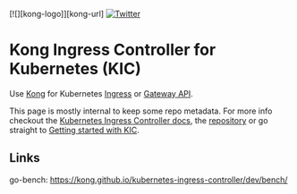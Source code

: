 [![][kong-logo]][kong-url]
[![Twitter](https://img.shields.io/twitter/follow/thekonginc.svg?style=social&label=Follow)](https://twitter.com/intent/follow?screen_name=thekonginc)

# Kong Ingress Controller for Kubernetes (KIC)

Use [Kong][docs-konghq] for Kubernetes [Ingress][ingress] or [Gateway API][gapi].

This page is mostly internal to keep some repo metadata.
For more info checkout the [Kubernetes Ingress Controller docs][docs-konghq-kic], the [repository][repo] or go straight to [Getting started with KIC][docs-konghq-getting-started-guide].

## Links 

go-bench: https://kong.github.io/kubernetes-ingress-controller/dev/bench/

[repo]: https://github.com/Kong/kubernetes-ingress-controller
[ingress]: https://kubernetes.io/docs/concepts/services-networking/ingress/
[gapi]: https://gateway-api.sigs.k8s.io/
[docs-konghq]:https://docs.konghq.com
[docs-konghq-kic]: https://docs.konghq.com/kubernetes-ingress-controller
[docs-konghq-getting-started-guide]: https://docs.konghq.com/kubernetes-ingress-controller/latest/guides/getting-started/
